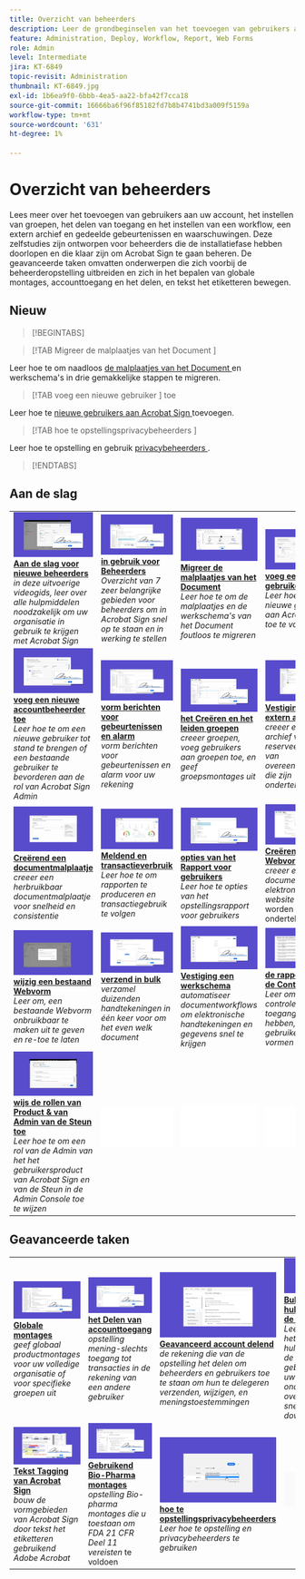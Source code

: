 ```yaml
---
title: Overzicht van beheerders
description: Leer de grondbeginselen van het toevoegen van gebruikers aan uw account, het instellen van groepen, het delen van toegang en het instellen van een workflow, een extern archief en gedeelde gebeurtenissen en waarschuwingen
feature: Administration, Deploy, Workflow, Report, Web Forms
role: Admin
level: Intermediate
jira: KT-6849
topic-revisit: Administration
thumbnail: KT-6849.jpg
exl-id: 1b6ea9f0-6bbb-4ea5-aa22-bfa42f7cca18
source-git-commit: 16666ba6f96f85182fd7b8b4741bd3a009f5159a
workflow-type: tm+mt
source-wordcount: '631'
ht-degree: 1%

---
```


# Overzicht van beheerders

Lees meer over het toevoegen van gebruikers aan uw account, het instellen van groepen, het delen van toegang en het instellen van een workflow, een extern archief en gedeelde gebeurtenissen en waarschuwingen. Deze zelfstudies zijn ontworpen voor beheerders die de installatiefase hebben doorlopen en die klaar zijn om Acrobat Sign te gaan beheren. De geavanceerde taken omvatten onderwerpen die zich voorbij de beheerderopstelling uitbreiden en zich in het bepalen van globale montages, accounttoegang en het delen, en tekst het etiketteren bewegen.

## Nieuw

>[!BEGINTABS]

>[!TAB  Migreer de malplaatjes van het Document ]

Leer hoe te om naadloos [ de malplaatjes van het Document ](docusign-templates.md) en werkschema&#39;s in drie gemakkelijke stappen te migreren.

>[!TAB  voeg een nieuwe gebruiker ] toe

Leer hoe te [ nieuwe gebruikers aan Acrobat Sign ](add-users-to-your-account.md) toevoegen.

>[!TAB  hoe te opstellingsprivacybeheerders ]

Leer hoe te opstelling en gebruik [ privacybeheerders ](privacy.md).

>[!ENDTABS]

## Aan de slag

<table style="table-layout:fixed">
<tr>
  <td>
    <a href="get-started-admin.md">
      <img alt="Aan de slag voor nieuwe beheerders" src="../assets/get-started-admin.png" />
    </a>
    <div>
    <a href="get-started-admin.md"><strong> Aan de slag voor nieuwe beheerders </strong></a>
    </div>
    <em> in deze uitvoerige videogids, leer over alle hulpmiddelen noodzakelijk om uw organisatie in gebruik te krijgen met Acrobat Sign </em>
    <br>
  </td>
  <td>
    <a href="up-and-running-admin.md">
      <img alt="Aan de slag voor beheerders" src="../assets/up-and-running.png" />
    </a>
    <div>
    <a href="up-and-running-admin.md"><strong> in gebruik voor Beheerders </strong></a>
    </div>
    <em> Overzicht van 7 zeer belangrijke gebieden voor beheerders om in Acrobat Sign snel op te staan en in werking te stellen </em>
    <br>
  </td>
  <td>
    <a href="docusign-templates.md">
      <img alt="Docutoresjablonen migreren" src="../assets/migrate-templates.png" />
    </a>
    <div>
    <a href="docusign-templates.md"><strong> Migreer de malplaatjes van het Document </strong></a>
    </div>
    <em> Leer hoe te om de malplaatjes en de werkschema's van het Document foutloos te migreren </em>
    <br>
  </td>
  <td>
    <a href="add-users-to-your-account.md">
      <img alt="Een nieuwe gebruiker toevoegen" src="../assets/add-user.png" />
    </a>
    <div>
    <a href="add-users-to-your-account.md"><strong> voeg een nieuwe gebruiker </strong></a> toe
    </div>
    <em> Leer hoe te om nieuwe gebruikers aan Acrobat Sign toe te voegen </em>
    <br>
  </td>
</tr>
<tr>
  <td>
    <a href="add-admin.md">
      <img alt="Een nieuwe accountbeheerder toevoegen" src="../assets/add-admin.png" />
    </a>
    <div>
    <a href="add-admin.md"><strong> voeg een nieuwe accountbeheerder toe </strong></a>
    </div>
    <em> Leer hoe te om een nieuwe gebruiker tot stand te brengen of een bestaande gebruiker te bevorderen aan de rol van Acrobat Sign Admin </em>
    <br>
  </td>
  <td>
      <a href="set-up-shared-events-and-alert.md">
        <img alt="Gedeelde gebeurtenissen en waarschuwingen instellen" src="../assets/notifications.png" />
      </a>
      <div>
      <a href="set-up-shared-events-and-alert.md"><strong> vorm berichten voor gebeurtenissen en alarm </strong></a>
      </div>
      <em> vorm berichten voor gebeurtenissen en alarm voor uw rekening </em>
      <br>
    </td>
    <td>
      <a href="create-and-manage-groups.md">
        <img alt="Groepen maken en beheren" src="../assets/groups.png" />
      </a>
      <div>
      <a href="create-and-manage-groups.md"><strong> het Creëren en het leiden groepen </strong></a>
      </div>
      <em> creeer groepen, voeg gebruikers aan groepen toe, en geef groepsmontages uit </em>
      <br>
    </td>
    <td>
      <a href="set-up-your-external-archive.md">
        <img alt="Een extern archief instellen" src="../assets/external-archive.png" />
      </a>
      <div>
      <a href="set-up-your-external-archive.md"><strong> Vestiging een extern archief </strong></a>
      </div>
      <em> creeer een extern archief voor reserveexemplaren van overeenkomsten die zijn ondertekend </em>
      <br>
    </td>
</tr>
<tr>
  <td>
    <a href="../sign-advanced-users/create-a-template.md">
      <img alt="Een documentsjabloon maken" src="../assets/create-template.png" />
    </a>
    <div>
    <a href="../sign-advanced-users/create-a-template.md"><strong> Creërend een documentmalplaatje </strong></a>
    </div>
    <em> creeer een herbruikbaar documentmalplaatje voor snelheid en consistentie </em>
    <br>
  </td>
  <td>
    <a href="../sign-advanced-users/creating-a-report.md">
      <img alt="Rapportage en transactiegebruik" src="../assets/reporting.png" />
    </a>
    <div>
    <a href="../sign-advanced-users/creating-a-report.md"><strong> Meldend en transactieverbruik </strong></a>
    </div>
    <em> Leer hoe te om rapporten te produceren en transactiegebruik te volgen </em>
    <br>
  </td>
  <td>
    <a href="report-options.md">
      <img alt="Rapportopties voor gebruikers" src="../assets/report-options.png" />
    </a>
    <div>
    <a href="report-options.md"><strong> opties van het Rapport voor gebruikers </strong></a>
    </div>
    <em> Leer hoe te opties van het opstellingsrapport voor gebruikers </em>
    <br>
  </td>
  <td>
    <a href="../sign-advanced-users/webform.md">
      <img alt="Een webformulier maken" src="../assets/web-form.png" />
    </a>
    <div>
    <a href="../sign-advanced-users/webform.md"><strong> Creërend een Webvorm </strong></a>
    </div>
    <em> creeer een document dat elektronisch op uw website </em> kan worden ondertekend
    <br>
  </td>
</tr>  
<tr>
   <td>
    <a href="../sign-advanced-users/modify-webform.md">
      <img alt="Een bestaand webformulier wijzigen" src="../assets/modify-web-form.png" />
    </a>
    <div>
    <a href="../sign-advanced-users/modify-webform.md"><strong> wijzig een bestaand Webvorm </strong></a>
    </div>
    <em> Leer om, een bestaande Webvorm onbruikbaar te maken uit te geven en re-toe te laten </em>
    <br>
  </td>
  <td>
    <a href="../sign-advanced-users/megasign.md">
      <img alt="In bulk verzenden" src="../assets/send-in-bulk.png" />
    </a>
    <div>
    <a href="../sign-advanced-users/megasign.md"><strong> verzend in bulk </strong></a>
    </div>
    <em> verzamel duizenden handtekeningen in één keer voor om het even welk document </em>
    <br>
  </td>
  <td>
    <a href="building-a-custom-workflow.md">
      <img alt="Een workflow instellen" src="../assets/workflow.png" />
    </a>
    <div>
    <a href="building-a-custom-workflow.md"><strong> Vestiging een werkschema </strong></a>
    </div>
    <em> automatiseer documentworkflows om elektronische handtekeningen en gegevens snel te krijgen </em>
    <br>
  </td>
  <td>
    <a href="audit-reports.md">
      <img alt="Controlerapporten" src="../assets/audit-report.png" />
    </a>
    <div>
    <a href="audit-reports.md"><strong> de rapporten van de Controle </strong></a>
    </div>
    <em> Leer om tot controlerapporten toegang te hebben, te gebruiken en te vormen </em>
    <br>
  </td>
</tr>
<tr>
    <td>
      <a href="promote-admin.md">
        <img alt="Product- en ondersteuningsbeheerrollen toewijzen" src="../assets/assign-product.png" />
      </a>
      <div>
      <a href="promote-admin.md"><strong> wijs de rollen van Product &amp; van Admin van de Steun toe </strong></a>
      </div>
      <em> Leer hoe te om een rol van de Admin van het het gebruikersproduct van Acrobat Sign en van de Steun in de Admin Console toe te wijzen </em>
      <br>
    </td>
    <td>
      <img alt="Spacer" src="../assets/Whitespacer.png" />
      <div>
      <br>
    </td>
    <td>
      <img alt="Spacer" src="../assets/Whitespacer.png" />
      <div>
      <br>
    </td>
    <td>
      <img alt="Spacer" src="../assets/Whitespacer.png" />
      <div>
      <br>
    </td>
</tr>    
</table>

## Geavanceerde taken

<table style="table-layout:fixed">
<tr>
  <td>
    <a href="learn-about-global-settings.md">
      <img alt="Algemene instellingen" src="../assets/global-settings.png">
    </a>
    <div>
    <a href="learn-about-global-settings.md"><strong> Globale montages </strong></a>
    </div>
    <em> geef globaal productmontages voor uw volledige organisatie of voor specifieke groepen uit </em>
    <br>
  </td>
  <td>
    <a href="share-account-access.md">
      <img alt="Toegang tot accounts delen" src="../assets/sharing.png" />
    </a>  
    <div>
    <a href="share-account-access.md"><strong> het Delen van accounttoegang </strong></a>
    </div>
    <em> opstelling mening-slechts toegang tot transacties in de rekening van een andere gebruiker </em>
    <br>
  </td>
  <td>
    <a href="advanced-account-sharing.md">
      <img alt="Geavanceerde deelfuncties voor accounts" src="../assets/advanced-sharing.png" />
    </a>
    <div>
    <a href="advanced-account-sharing.md"><strong> Geavanceerd account delend </strong></a>
    </div>
    <em> de rekening die van de opstelling het delen om beheerders en gebruikers toe te staan om hun te delegeren verzenden, wijzigen, en meningstoestemmingen </em>
    <br>
  </td>
  <td>
    <a href="bulk-download-tool.md">
      <img alt="Bulkdownload" src="../assets/bulk-download.png" />
    </a>
    <div>
    <a href="bulk-download-tool.md"><strong> Bulk het hulpmiddel van de Download </strong></a>
    </div>
    <em> Leer hoe te om het Bulk hulpmiddel van de Download te gebruiken om al uw ondertekende overeenkomsten snel te downloaden </em>
    <br>
  </td> 
</tr>
<tr>
   <td>
     <a href="../sign-advanced-users/adobe-sign-text-tagging.md">
      <img alt="Acrobat Sign-tekstlabels" src="../assets/tagging.png" />
    </a>
    <div>
    <a href="../sign-advanced-users/adobe-sign-text-tagging.md"><strong> Tekst Tagging van Acrobat Sign </strong></a>
    <div>
    <em> bouw de vormgebieden van Acrobat Sign door tekst het etiketteren gebruikend Adobe Acrobat </em>
    <br>
  </td>
  <td>
    <a href="use-bio-pharma-settings.md">
      <img alt="Bio-Pharma-instellingen gebruiken" src="../assets/bio-settings.png" />
    </a>
    <div>
    <a href="use-bio-pharma-settings.md"><strong> Gebruikend Bio-Pharma montages </strong></a>
    </div>
    <em> opstelling Bio-pharma montages die u toestaan om FDA 21 CFR Deel 11 vereisten </em> te voldoen
    <br>
  </td>
  <td>
    <a href="privacy.md">
      <img alt="Privacybeheerder instellen" src="../assets/privacy-admin.png" />
    </a>
    <div>
    <a href="privacy.md"><strong> hoe te opstellingsprivacybeheerders </strong></a>
    </div>
    <em> Leer hoe te opstelling en privacybeheerders te gebruiken </em>
    <br>
  </td>
  <td>
    <img alt="Spacer" src="../assets/Grayspacer.png" />
    <div>
    <br>
  </td>
</tr>
</table>
